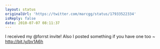 ```yaml
---
layout: status
originalUrl: 'https://twitter.com/marcgg/status/17933522334'
isReply: false
date: 2010-07-07 08:11:37
---
```


I received my @forrst invite! Also I posted something if you have one too ~ http://bit.ly/bv1A6h
